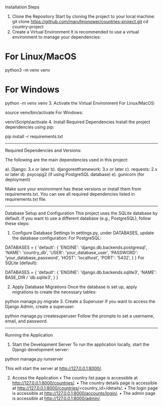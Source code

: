 Installation Steps
1. Clone the Repository
Start by cloning the project to your local machine:
git clone https://github.com/marufmonower/countries-project.git
cd country-project
2. Create a Virtual Environment
It is recommended to use a virtual environment to manage your dependencies:
# For Linux/MacOS
python3 -m venv venv

# For Windows
python -m venv venv
3. Activate the Virtual Environment
For Linux/MacOS:

source venv/bin/activate
For Windows:

venv\Scripts\activate
4. Install Required Dependencies
Install the project dependencies using pip:

pip install -r requirements.txt
________________________________________
Required Dependencies and Versions:

The following are the main dependencies used in this project:

a).	Django: 3.x or later
b).  djangorestframework: 3.x or later
c).	requests: 2.x or later
d).	psycopg2 (if using PostgreSQL database)
e).	gunicorn (for deployment)


Make sure your environment has these versions or install them from requirements.txt.
You can see all required dependencies listed in requirements.txt file.


________________________________________
Database Setup and Configuration
This project uses the SQLite database by default. If you want to use a different database (e.g., PostgreSQL), follow these steps:
1. Configure Database Settings
In settings.py, under DATABASES, update the database configuration:
For PostgreSQL:

DATABASES = {
    'default': {
        'ENGINE': 'django.db.backends.postgresql',
        'NAME': 'country_db',
        'USER': 'your_database_user',
        'PASSWORD': 'your_database_password',
        'HOST': 'localhost',
        'PORT': '5432',
    }
}
For SQLite (default):

DATABASES = {
    'default': {
        'ENGINE': 'django.db.backends.sqlite3',
        'NAME': BASE_DIR / 'db.sqlite3',
    }
}

2. Apply Database Migrations
Once the database is set up, apply migrations to create the necessary tables:

python manage.py migrate
3. Create a Superuser
If you want to access the Django Admin, create a superuser:

python manage.py createsuperuser
Follow the prompts to set a username, email, and password.
________________________________________
Running the Application
1. Start the Development Server
To run the application locally, start the Django development server:

python manage.py runserver

This will start the server at http://127.0.0.1:8000/.

2. Access the Application
•	The country list page is accessible at http://127.0.0.1:8000/countries/.
•	The country details page is accessible at http://127.0.0.1:8000/countries/<country_id>/details/.
•	The login page is accessible at http://127.0.0.1:8000/accounts/login/.
•	The admin page is accessible at http://127.0.0.1:8000/admin/.

